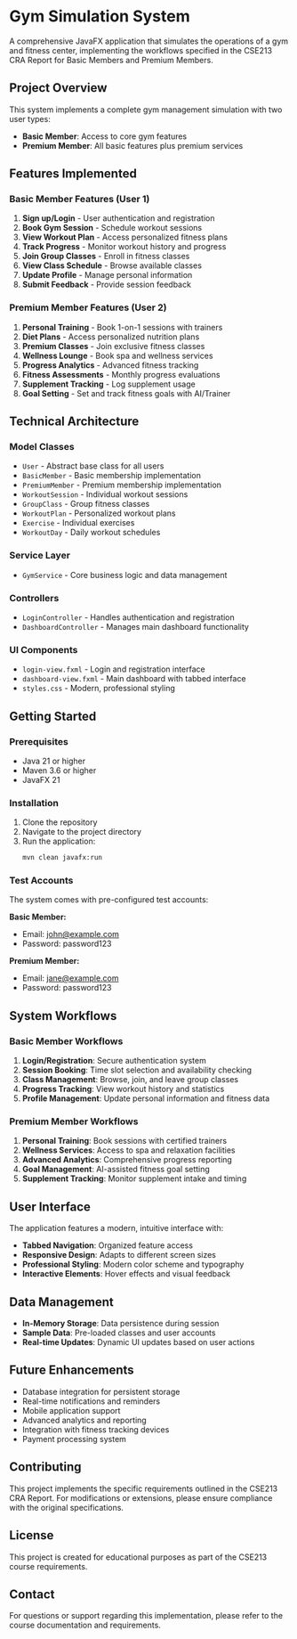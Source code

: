 # Gym Simulation System

A comprehensive JavaFX application that simulates the operations of a gym and fitness center, implementing the workflows specified in the CSE213 CRA Report for Basic Members and Premium Members.

## Project Overview

This system implements a complete gym management simulation with two user types:
- **Basic Member**: Access to core gym features
- **Premium Member**: All basic features plus premium services

## Features Implemented

### Basic Member Features (User 1)
1. **Sign up/Login** - User authentication and registration
2. **Book Gym Session** - Schedule workout sessions
3. **View Workout Plan** - Access personalized fitness plans
4. **Track Progress** - Monitor workout history and progress
5. **Join Group Classes** - Enroll in fitness classes
6. **View Class Schedule** - Browse available classes
7. **Update Profile** - Manage personal information
8. **Submit Feedback** - Provide session feedback

### Premium Member Features (User 2)
1. **Personal Training** - Book 1-on-1 sessions with trainers
2. **Diet Plans** - Access personalized nutrition plans
3. **Premium Classes** - Join exclusive fitness classes
4. **Wellness Lounge** - Book spa and wellness services
5. **Progress Analytics** - Advanced fitness tracking
6. **Fitness Assessments** - Monthly progress evaluations
7. **Supplement Tracking** - Log supplement usage
8. **Goal Setting** - Set and track fitness goals with AI/Trainer

## Technical Architecture

### Model Classes
- `User` - Abstract base class for all users
- `BasicMember` - Basic membership implementation
- `PremiumMember` - Premium membership implementation
- `WorkoutSession` - Individual workout sessions
- `GroupClass` - Group fitness classes
- `WorkoutPlan` - Personalized workout plans
- `Exercise` - Individual exercises
- `WorkoutDay` - Daily workout schedules

### Service Layer
- `GymService` - Core business logic and data management

### Controllers
- `LoginController` - Handles authentication and registration
- `DashboardController` - Manages main dashboard functionality

### UI Components
- `login-view.fxml` - Login and registration interface
- `dashboard-view.fxml` - Main dashboard with tabbed interface
- `styles.css` - Modern, professional styling

## Getting Started

### Prerequisites
- Java 21 or higher
- Maven 3.6 or higher
- JavaFX 21

### Installation
1. Clone the repository
2. Navigate to the project directory
3. Run the application:
   ```bash
   mvn clean javafx:run
   ```

### Test Accounts
The system comes with pre-configured test accounts:

**Basic Member:**
- Email: john@example.com
- Password: password123

**Premium Member:**
- Email: jane@example.com
- Password: password123

## System Workflows

### Basic Member Workflows
1. **Login/Registration**: Secure authentication system
2. **Session Booking**: Time slot selection and availability checking
3. **Class Management**: Browse, join, and leave group classes
4. **Progress Tracking**: View workout history and statistics
5. **Profile Management**: Update personal information and fitness data

### Premium Member Workflows
1. **Personal Training**: Book sessions with certified trainers
2. **Wellness Services**: Access to spa and relaxation facilities
3. **Advanced Analytics**: Comprehensive progress reporting
4. **Goal Management**: AI-assisted fitness goal setting
5. **Supplement Tracking**: Monitor supplement intake and timing

## User Interface

The application features a modern, intuitive interface with:
- **Tabbed Navigation**: Organized feature access
- **Responsive Design**: Adapts to different screen sizes
- **Professional Styling**: Modern color scheme and typography
- **Interactive Elements**: Hover effects and visual feedback

## Data Management

- **In-Memory Storage**: Data persistence during session
- **Sample Data**: Pre-loaded classes and user accounts
- **Real-time Updates**: Dynamic UI updates based on user actions

## Future Enhancements

- Database integration for persistent storage
- Real-time notifications and reminders
- Mobile application support
- Advanced analytics and reporting
- Integration with fitness tracking devices
- Payment processing system

## Contributing

This project implements the specific requirements outlined in the CSE213 CRA Report. For modifications or extensions, please ensure compliance with the original specifications.

## License

This project is created for educational purposes as part of the CSE213 course requirements.

## Contact

For questions or support regarding this implementation, please refer to the course documentation and requirements.
